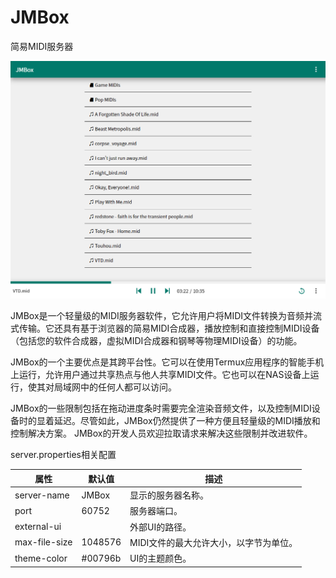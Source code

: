 # JMBox
简易MIDI服务器

![](resources/jmbox.png)


JMBox是一个轻量级的MIDI服务器软件，它允许用户将MIDI文件转换为音频并流式传输。它还具有基于浏览器的简易MIDI合成器，播放控制和直接控制MIDI设备（包括您的软件合成器，虚拟MIDI合成器和钢琴等物理MIDI设备）的功能。

JMBox的一个主要优点是其跨平台性。它可以在使用Termux应用程序的智能手机上运行，允许用户通过共享热点与他人共享MIDI文件。它也可以在NAS设备上运行，使其对局域网中的任何人都可以访问。

JMBox的一些限制包括在拖动进度条时需要完全渲染音频文件，以及控制MIDI设备时的显着延迟。尽管如此，JMBox仍然提供了一种方便且轻量级的MIDI播放和控制解决方案。 JMBox的开发人员欢迎拉取请求来解决这些限制并改进软件。

server.properties相关配置

| 属性 | 默认值 | 描述 |
| --- | ------ | ----------- |
| server-name | JMBox | 显示的服务器名称。 |
| port | 60752 | 服务器端口。 |
| external-ui | | 外部UI的路径。 |
| max-file-size | 1048576 | MIDI文件的最大允许大小，以字节为单位。 |
| theme-color | #00796b | UI的主题颜色。 |